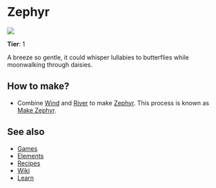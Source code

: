 # Zephyr

![](/wiki/images/item.zephyr.png)

**Tier**: 1

A breeze so gentle, it could whisper lullabies to butterflies while moonwalking through daisies.

## How to make?

* Combine [Wind](/wiki/elements/wind) and [River](/wiki/elements/river) to make [Zephyr](/wiki/elements/zephyr). This process is known as [Make Zephyr](/wiki/recipes/make-zephyr).

## See also

* [Games](/wiki/games)
* [Elements](/wiki/elements)
* [Recipes](/wiki/recipes)
* [Wiki](/wiki/index)
* [Learn](/learn/index)
